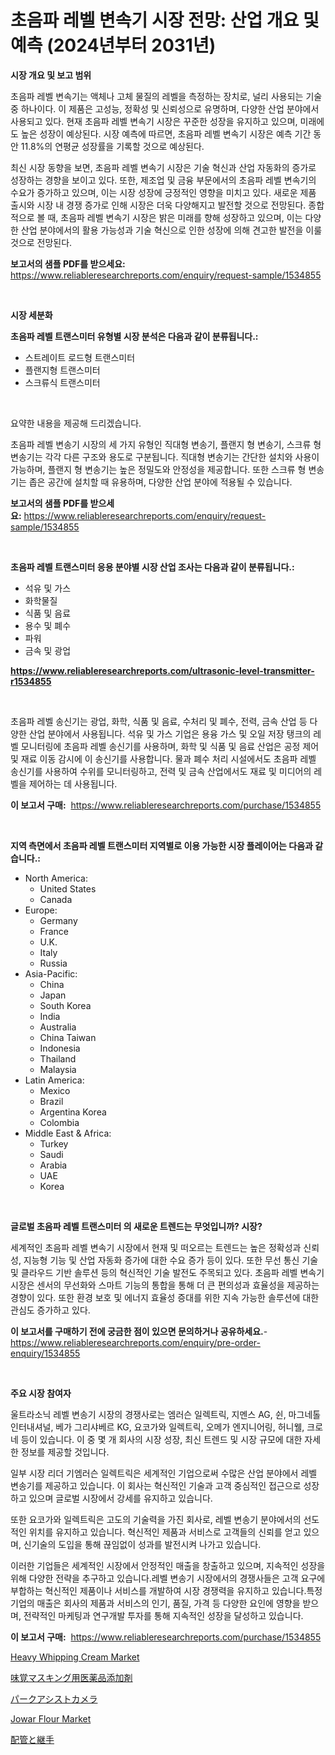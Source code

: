 <p><h1>초음파 레벨 변속기 시장 전망: 산업 개요 및 예측 (2024년부터 2031년)</h1></p><p><strong>시장 개요 및 보고 범위</strong></p>
<p><p>초음파 레벨 변속기는 액체나 고체 물질의 레벨을 측정하는 장치로, 널리 사용되는 기술 중 하나이다. 이 제품은 고성능, 정확성 및 신뢰성으로 유명하며, 다양한 산업 분야에서 사용되고 있다. 현재 초음파 레벨 변속기 시장은 꾸준한 성장을 유지하고 있으며, 미래에도 높은 성장이 예상된다. 시장 예측에 따르면, 초음파 레벨 변속기 시장은 예측 기간 동안 11.8%의 연평균 성장률을 기록할 것으로 예상된다.</p><p>최신 시장 동향을 보면, 초음파 레벨 변속기 시장은 기술 혁신과 산업 자동화의 증가로 성장하는 경향을 보이고 있다. 또한, 제조업 및 금융 부문에서의 초음파 레벨 변속기의 수요가 증가하고 있으며, 이는 시장 성장에 긍정적인 영향을 미치고 있다. 새로운 제품 출시와 시장 내 경쟁 증가로 인해 시장은 더욱 다양해지고 발전할 것으로 전망된다. 종합적으로 볼 때, 초음파 레벨 변속기 시장은 밝은 미래를 향해 성장하고 있으며, 이는 다양한 산업 분야에서의 활용 가능성과 기술 혁신으로 인한 성장에 의해 견고한 발전을 이룰 것으로 전망된다.</p></p>
<p><strong>보고서의 샘플 PDF를 받으세요:</strong> <a href="https://www.reliableresearchreports.com/enquiry/request-sample/1534855">https://www.reliableresearchreports.com/enquiry/request-sample/1534855</a></p>
<p>&nbsp;</p>
<p><strong>시장 세분화</strong></p>
<p><strong>초음파 레벨 트랜스미터 유형별 시장 분석은 다음과 같이 분류됩니다.:</strong></p>
<p><ul><li>스트레이트 로드형 트랜스미터</li><li>플랜지형 트랜스미터</li><li>스크류식 트랜스미터</li></ul></p>
<p>&nbsp;</p>
<p><p>요약한 내용을 제공해 드리겠습니다. </p><p>초음파 레벨 변송기 시장의 세 가지 유형인 직대형 변송기, 플랜지 형 변송기, 스크류 형 변송기는 각각 다른 구조와 용도로 구분됩니다. 직대형 변송기는 간단한 설치와 사용이 가능하며, 플랜지 형 변송기는 높은 정밀도와 안정성을 제공합니다. 또한 스크류 형 변송기는 좁은 공간에 설치할 때 유용하며, 다양한 산업 분야에 적용될 수 있습니다.</p></p>
<p><strong>보고서의 샘플 PDF를 받으세요:</strong>&nbsp;<a href="https://www.reliableresearchreports.com/enquiry/request-sample/1534855">https://www.reliableresearchreports.com/enquiry/request-sample/1534855</a></p>
<p>&nbsp;</p>
<p><strong> 초음파 레벨 트랜스미터 응용 분야별 시장 산업 조사는 다음과 같이 분류됩니다.:</strong></p>
<p><ul><li>석유 및 가스</li><li>화학물질</li><li>식품 및 음료</li><li>용수 및 폐수</li><li>파워</li><li>금속 및 광업</li></ul></p>
<p><strong><a href="https://www.reliableresearchreports.com/ultrasonic-level-transmitter-r1534855">https://www.reliableresearchreports.com/ultrasonic-level-transmitter-r1534855</a></strong></p>
<p>&nbsp;</p>
<p><p>초음파 레벨 송신기는 광업, 화학, 식품 및 음료, 수처리 및 폐수, 전력, 금속 산업 등 다양한 산업 분야에서 사용됩니다. 석유 및 가스 기업은 용융 가스 및 오일 저장 탱크의 레벨 모니터링에 초음파 레벨 송신기를 사용하며, 화학 및 식품 및 음료 산업은 공정 제어 및 재료 이동 감시에 이 송신기를 사용합니다. 물과 폐수 처리 시설에서도 초음파 레벨 송신기를 사용하여 수위를 모니터링하고, 전력 및 금속 산업에서도 재료 및 미디어의 레벨을 제어하는 데 사용됩니다.</p></p>
<p><strong>이 보고서 구매:</strong>&nbsp; <a href="https://www.reliableresearchreports.com/purchase/1534855">https://www.reliableresearchreports.com/purchase/1534855</a></p>
<p>&nbsp;</p>
<p><strong>지역 측면에서 초음파 레벨 트랜스미터 지역별로 이용 가능한 시장 플레이어는 다음과 같습니다.:</strong></p>
<p><ul>
    <li>
        North America:
        <ul>
            <li>United States</li>
            <li>Canada</li>
        </ul>
    </li>
    <li>
        Europe:
        <ul>
            <li>Germany</li>
            <li>France</li>
            <li>U.K.</li>
            <li>Italy</li>
            <li>Russia</li>
        </ul>
    </li>
    <li>
        Asia-Pacific:
        <ul>
            <li>China</li>
            <li>Japan</li>
            <li>South Korea</li>
            <li>India</li>
            <li>Australia</li>
            <li>China Taiwan</li>
            <li>Indonesia</li>
            <li>Thailand</li>
            <li>Malaysia</li>
        </ul>
    </li>
    <li>
        Latin America:
        <ul>
            <li>Mexico</li>
            <li>Brazil</li>
            <li>Argentina Korea</li>
            <li>Colombia</li>
        </ul>
    </li>
    <li>
        Middle East & Africa:
        <ul>
            <li>Turkey</li>
            <li>Saudi</li>
            <li>Arabia</li>
            <li>UAE</li>
            <li>Korea</li>
        </ul>
    </li>
    </ul></p>
<p>&nbsp;</p>
<p><strong>글로벌 초음파 레벨 트랜스미터 의 새로운 트렌드는 무엇입니까? 시장?</strong></p>
<p><p>세계적인 초음파 레벨 변속기 시장에서 현재 및 떠오르는 트렌드는 높은 정확성과 신뢰성, 지능형 기능 및 산업 자동화 증가에 대한 수요 증가 등이 있다. 또한 무선 통신 기술 및 클라우드 기반 솔루션 등의 혁신적인 기술 발전도 주목되고 있다. 초음파 레벨 변속기 시장은 센서의 무선화와 스마트 기능의 통합을 통해 더 큰 편의성과 효율성을 제공하는 경향이 있다. 또한 환경 보호 및 에너지 효율성 증대를 위한 지속 가능한 솔루션에 대한 관심도 증가하고 있다.</p></p>
<p><strong>이 보고서를 구매하기 전에 궁금한 점이 있으면 문의하거나 공유하세요.</strong>- <a href="https://www.reliableresearchreports.com/enquiry/pre-order-enquiry/1534855">https://www.reliableresearchreports.com/enquiry/pre-order-enquiry/1534855</a></p>
<p>&nbsp;</p>
<p><strong>주요 시장 참여자</strong></p>
<p><p>울트라소닉 레벨 변송기 시장의 경쟁사로는 엠러슨 일렉트릭, 지멘스 AG, 쉰, 마그네톨 인터내셔널, 베가 그리샤베르 KG, 요코가와 일렉트릭, 오메가 엔지니어링, 허니웰, 크로네 등이 있습니다. 이 중 몇 개 회사의 시장 성장, 최신 트렌드 및 시장 규모에 대한 자세한 정보를 제공할 것입니다.</p><p>일부 시장 리더 기엠러슨 일렉트릭은 세계적인 기업으로써 수많은 산업 분야에서 레벨 변송기를 제공하고 있습니다. 이 회사는 혁신적인 기술과 고객 중심적인 접근으로 성장하고 있으며 글로벌 시장에서 강세를 유지하고 있습니다.</p><p>또한 요코가와 일렉트릭은 고도의 기술력을 가진 회사로, 레벨 변송기 분야에서의 선도적인 위치를 유지하고 있습니다. 혁신적인 제품과 서비스로 고객들의 신뢰를 얻고 있으며, 신기술의 도입을 통해 끊임없이 성과를 발전시켜 나가고 있습니다.</p><p>이러한 기업들은 세계적인 시장에서 안정적인 매출을 창출하고 있으며, 지속적인 성장을 위해 다양한 전략을 추구하고 있습니다.레벨 변송기 시장에서의 경쟁사들은 고객 요구에 부합하는 혁신적인 제품이나 서비스를 개발하여 시장 경쟁력을 유지하고 있습니다.특정 기업의 매출은 회사의 제품과 서비스의 인기, 품질, 가격 등 다양한 요인에 영향을 받으며, 전략적인 마케팅과 연구개발 투자를 통해 지속적인 성장을 달성하고 있습니다.</p></p>
<p><strong>이 보고서 구매:</strong>&nbsp;&nbsp;<a href="https://www.reliableresearchreports.com/purchase/1534855">https://www.reliableresearchreports.com/purchase/1534855</a></p>
<p><p><a href="https://github.com/pgtimber/Market-Research-Report-List-2/blob/main/heavy-whipping-cream-market.md">Heavy Whipping Cream Market</a></p><p><a href="https://medium.com/@attyourniture/%E5%91%B3%E8%A6%9A%E3%83%9E%E3%82%B9%E3%82%AD%E3%83%B3%E3%82%B0%E7%94%A8%E3%81%AE%E8%A3%BD%E8%96%AC%E7%94%A8%E6%B7%BB%E5%8A%A0%E5%89%A4%E3%81%AE%E5%B8%82%E5%A0%B4%E5%8B%95%E5%90%91%E3%81%A8%E5%B8%82%E5%A0%B4%E5%88%86%E6%9E%90%E3%81%AF-2024%E5%B9%B4%E3%81%8B%E3%82%892031%E5%B9%B4%E3%81%BE%E3%81%A7%E3%81%AE%E4%BA%88%E6%B8%AC%E3%81%95%E3%82%8C%E3%81%A6%E3%81%84%E3%81%BE%E3%81%99-cd2d537ad9f0">味覚マスキング用医薬品添加剤</a></p><p><a href="https://github.com/zjkmgcs938405/Market-Research-Report-List-1/blob/main/688716620036.md">パークアシストカメラ</a></p><p><a href="https://github.com/lataunyatinikmelvin59ilbd0dv/Market-Research-Report-List-1/blob/main/jowar-flour-market.md">Jowar Flour Market</a></p><p><a href="https://medium.com/@a.d.michael1/%E9%85%8D%E7%AE%A1%E3%81%8A%E3%82%88%E3%81%B3%E7%B6%99%E6%89%8B%E5%B8%82%E5%A0%B4%E8%AA%BF%E6%9F%BB%E3%83%AC%E3%83%9D%E3%83%BC%E3%83%88-%E3%81%9D%E3%81%AE%E6%AD%B4%E5%8F%B2%E3%81%8A%E3%82%88%E3%81%B32031%E5%B9%B4%E3%81%8B%E3%82%892031%E5%B9%B4%E3%81%BE%E3%81%A7%E3%81%AE%E4%BA%88%E6%B8%AC-48998e7f7ecf">配管と継手</a></p></p>